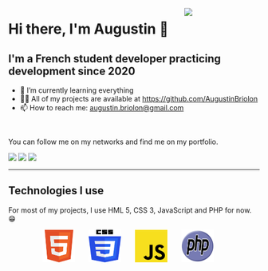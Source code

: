 <img align="right" width="30%" src="https://media.giphy.com/media/cFdHXXm5GhJsc/giphy.gif?cid=ecf05e47yng7ezmnf7at7y8xwpcd3h8eo702fjopjc4tvkxt&rid=giphy.gif&ct=g"/></a>

# Hi there, I'm Augustin 👋

## I'm a French student developer practicing development since 2020


* 🌱  I’m currently learning everything
* 👨‍💻  All of my projects are available at https://github.com/AugustinBriolon 
* 📫   How to reach me: augustin.briolon@gmail.com

<br />

You can follow me on my networks and find me on my portfolio.

<a href="https://instagram.com/10gust10"><img src="https://img.shields.io/badge/10gust10-e1306c?style=for-the-badge&logo=instagram&logoColor=white" /></a>
<a href="https://github.com/AugustinBriolon"><img src="https://img.shields.io/badge/AugustinBriolon-24292e?style=for-the-badge&logo=github&logoColor=white" /></a>
<a href="https://www.linkedin.com/in/augustin-briolon-16831a1bb/"><img src="https://img.shields.io/badge/AugustinBriolon-00A2FF?style=for-the-badge&logo=linkedin&logoColor=white" /></a>

---

## Technologies I use

For most of my projects, I use HML 5, CSS 3, JavaScript and PHP for now. 😁

<p align="center">	
    <img src="./images/html.svg" width="65" height="65" />
	&nbsp;&nbsp;&nbsp;&nbsp;&nbsp;
    <img src="./images/css.png" width="65" height="65" />
    &nbsp;&nbsp;&nbsp;&nbsp;&nbsp;
	<img src="./images/javascript.svg" width="65" height="65" />
	&nbsp;&nbsp;&nbsp;&nbsp;&nbsp;
	<img src="./images/php.svg" width="65" height="65" />
	&nbsp;&nbsp;&nbsp;&nbsp;&nbsp;
</p>

